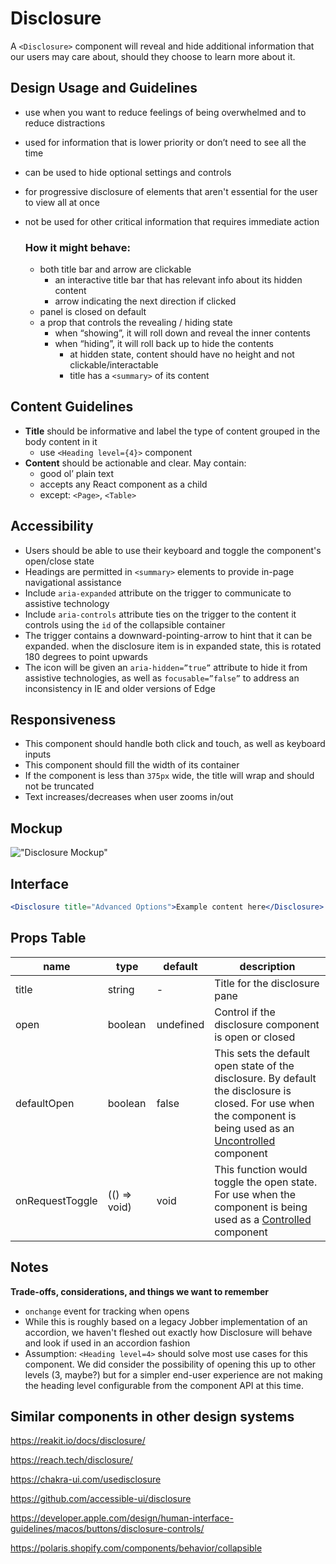 # Disclosure

A `<Disclosure>` component will reveal and hide additional information that our
users may care about, should they choose to learn more about it.

## Design Usage and Guidelines

- use when you want to reduce feelings of being overwhelmed and to reduce
  distractions
- used for information that is lower priority or don’t need to see all the time
- can be used to hide optional settings and controls
- for progressive disclosure of elements that aren't essential for the user to
  view all at once
- not be used for other critical information that requires immediate action

  ### How it might behave:

  - both title bar and arrow are clickable
    - an interactive title bar that has relevant info about its hidden content
    - arrow indicating the next direction if clicked
  - panel is closed on default
  - a prop that controls the revealing / hiding state
    - when “showing”, it will roll down and reveal the inner contents
    - when “hiding”, it will roll back up to hide the contents
      - at hidden state, content should have no height and not
        clickable/interactable
      - title has a `<summary>` of its content

## Content Guidelines

- **Title** should be informative and label the type of content grouped in the
  body content in it
  - use `<Heading level={4}>` component
- **Content** should be actionable and clear. May contain:
  - good ol’ plain text
  - accepts any React component as a child
  - except: `<Page>`, `<Table>`

## Accessibility

- Users should be able to use their keyboard and toggle the component's
  open/close state
- Headings are permitted in `<summary>` elements to provide in-page navigational
  assistance
- Include `aria-expanded` attribute on the trigger to communicate to assistive
  technology
- Include `aria-controls` attribute ties on the trigger to the content it
  controls using the `id` of the collapsible container
- The trigger contains a downward-pointing-arrow to hint that it can be
  expanded. when the disclosure item is in expanded state, this is rotated 180
  degrees to point upwards
- The icon will be given an `aria-hidden=”true”` attribute to hide it from
  assistive technologies, as well as `focusable=”false”` to address an
  inconsistency in IE and older versions of Edge

## Responsiveness

- This component should handle both click and touch, as well as keyboard inputs
- This component should fill the width of its container
- If the component is less than `375px` wide, the title will wrap and should not
  be truncated
- Text increases/decreases when user zooms in/out

## Mockup

!["Disclosure Mockup"](https://gist.githubusercontent.com/kingstonfung/b882aa211f4213b1ac89bd515dc48a50/raw/efef596279fa0070d26b67cd364e533ca3d572bd/image2.png)

## Interface

```jsx
<Disclosure title="Advanced Options">Example content here</Disclosure>
```

## Props Table

| name            | type         | default   | description                                                                                                                                                                                                             |
| --------------- | ------------ | --------- | ----------------------------------------------------------------------------------------------------------------------------------------------------------------------------------------------------------------------- |
| title           | string       | -         | Title for the disclosure pane                                                                                                                                                                                           |
| open            | boolean      | undefined | Control if the disclosure component is open or closed                                                                                                                                                                   |
| defaultOpen     | boolean      | false     | This sets the default open state of the disclosure. By default the disclosure is closed. For use when the component is being used as an [Uncontrolled](https://reactjs.org/docs/uncontrolled-components.html) component |
| onRequestToggle | (() => void) | void      | This function would toggle the open state. For use when the component is being used as a [Controlled](https://reactjs.org/docs/forms.html#controlled-components) component                                              |

## Notes

**Trade-offs, considerations, and things we want to remember**

- `onchange` event for tracking when opens
- While this is roughly based on a legacy Jobber implementation of an accordion,
  we haven't fleshed out exactly how Disclosure will behave and look if used in
  an accordion fashion
- Assumption: `<Heading level=4>` should solve most use cases for this
  component. We did consider the possibility of opening this up to other levels
  (3, maybe?) but for a simpler end-user experience are not making the heading
  level configurable from the component API at this time.

## Similar components in other design systems

https://reakit.io/docs/disclosure/

https://reach.tech/disclosure/

https://chakra-ui.com/usedisclosure

https://github.com/accessible-ui/disclosure

https://developer.apple.com/design/human-interface-guidelines/macos/buttons/disclosure-controls/

https://polaris.shopify.com/components/behavior/collapsible
